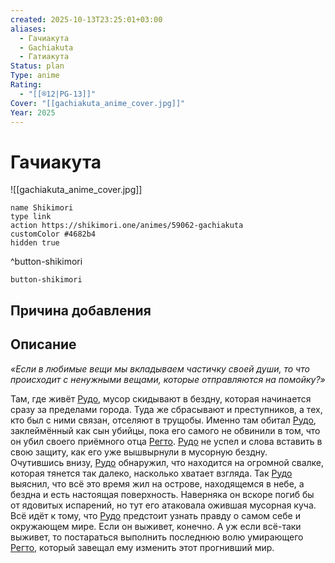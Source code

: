 ```yaml
---
created: 2025-10-13T23:25:01+03:00
aliases:
  - Гачиакута
  - Gachiakuta
  - Гатиакута
Status: plan
Type: anime
Rating:
  - "[[®️12|PG-13]]"
Cover: "[[gachiakuta_anime_cover.jpg]]"
Year: 2025
---
```


# Гачиакута

![[gachiakuta_anime_cover.jpg]]



```button
name Shikimori
type link
action https://shikimori.one/animes/59062-gachiakuta
customColor #4682b4
hidden true
```
^button-shikimori





`button-shikimori`

## Причина добавления




## Описание

_«Если в любимые вещи мы вкладываем частичку своей души, то что происходит с ненужными вещами, которые отправляются на помойку?»_  
  
Там, где живёт [Рудо](https://shikimori.one/characters/207298-rudo-surebrec), мусор скидывают в бездну, которая начинается сразу за пределами города. Туда же сбрасывают и преступников, а тех, кто был с ними связан, отселяют в трущобы. Именно там обитал [Рудо](https://shikimori.one/characters/207298-rudo-surebrec), заклеймённый как сын убийцы, пока его самого не обвинили в том, что он убил своего приёмного отца [Регто](https://shikimori.one/characters/215430-regto). [Рудо](https://shikimori.one/characters/207298-rudo-surebrec) не успел и слова вставить в свою защиту, как его уже вышвырнули в мусорную бездну.  
Очутившись внизу, [Рудо](https://shikimori.one/characters/207298-rudo-surebrec) обнаружил, что находится на огромной свалке, которая тянется так далеко, насколько хватает взгляда. Так [Рудо](https://shikimori.one/characters/207298-rudo-surebrec) выяснил, что всё это время жил на острове, находящемся в небе, а бездна и есть настоящая поверхность. Наверняка он вскоре погиб бы от ядовитых испарений, но тут его атаковала ожившая мусорная куча.  
Всё идёт к тому, что [Рудо](https://shikimori.one/characters/207298-rudo-surebrec) предстоит узнать правду о самом себе и окружающем мире. Если он выживет, конечно. А уж если всё-таки выживет, то постараться выполнить последнюю волю умирающего [Регто](https://shikimori.one/characters/215430-regto), который завещал ему изменить этот прогнивший мир.
